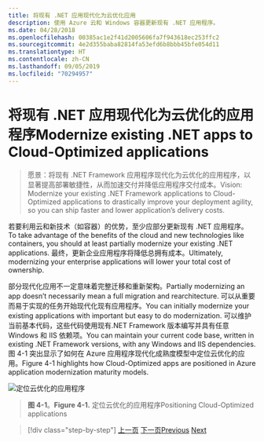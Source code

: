 ```yaml
---
title: 将现有 .NET 应用现代化为云优化应用
description: 使用 Azure 云和 Windows 容器更新现有 .NET 应用程序。
ms.date: 04/28/2018
ms.openlocfilehash: 00385ac1e2f41d2005606fa7f943618ec253ffc2
ms.sourcegitcommit: 4e2d355baba82814fa53efd6b8bbb45bfe054d11
ms.translationtype: HT
ms.contentlocale: zh-CN
ms.lasthandoff: 09/05/2019
ms.locfileid: "70294957"
---
```

# <a name="modernize-existing-net-apps-to-cloud-optimized-applications"></a><span data-ttu-id="b436a-103">将现有 .NET 应用现代化为云优化的应用程序</span><span class="sxs-lookup"><span data-stu-id="b436a-103">Modernize existing .NET apps to Cloud-Optimized applications</span></span>

> <span data-ttu-id="b436a-104">愿景：将现有 .NET Framework 应用程序现代化为云优化的应用程序，以显著提高部署敏捷性，从而加速交付并降低应用程序交付成本。</span><span class="sxs-lookup"><span data-stu-id="b436a-104">Vision: Modernize your existing .NET Framework applications to Cloud-Optimized applications to drastically improve your deployment agility, so you can ship faster and lower application’s delivery costs.</span></span>

<span data-ttu-id="b436a-105">若要利用云和新技术（如容器）的优势，至少应部分更新现有 .NET 应用程序。</span><span class="sxs-lookup"><span data-stu-id="b436a-105">To take advantage of the benefits of the cloud and new technologies like containers, you should at least partially modernize your existing .NET applications.</span></span> <span data-ttu-id="b436a-106">最终，更新企业应用程序将降低总拥有成本。</span><span class="sxs-lookup"><span data-stu-id="b436a-106">Ultimately, modernizing your enterprise applications will lower your total cost of ownership.</span></span>

<span data-ttu-id="b436a-107">部分现代化应用不一定意味着完整迁移和重新架构。</span><span class="sxs-lookup"><span data-stu-id="b436a-107">Partially modernizing an app doesn’t necessarily mean a full migration and rearchitecture.</span></span> <span data-ttu-id="b436a-108">可以从重要而易于实现的任务开始现代化现有应用程序。</span><span class="sxs-lookup"><span data-stu-id="b436a-108">You can initially modernize your existing applications with important but easy to do modernization.</span></span> <span data-ttu-id="b436a-109">可以维护当前基本代码，这些代码使用现有.NET Framework 版本编写并具有任意 Windows 和 IIS 依赖项。</span><span class="sxs-lookup"><span data-stu-id="b436a-109">You can maintain your current code base, written in existing .NET Framework versions, with any Windows and IIS dependencies.</span></span> <span data-ttu-id="b436a-110">图 4-1 突出显示了如何在 Azure 应用程序现代化成熟度模型中定位云优化的应用。</span><span class="sxs-lookup"><span data-stu-id="b436a-110">Figure 4-1 highlights how Cloud-Optimized apps are positioned in Azure application modernization maturity models.</span></span>

![定位云优化的应用程序](./media/image1.png)

> <span data-ttu-id="b436a-112">**图 4-1**。</span><span class="sxs-lookup"><span data-stu-id="b436a-112">**Figure 4-1.**</span></span> <span data-ttu-id="b436a-113">定位云优化的应用程序</span><span class="sxs-lookup"><span data-stu-id="b436a-113">Positioning Cloud-Optimized applications</span></span>

>[!div class="step-by-step"]
><span data-ttu-id="b436a-114">[上一页](../migrate-your-relational-databases-to-azure.md)
>[下一页](reasons-to-modernize-existing-net-apps-to-cloud-optimized-applications.md)</span><span class="sxs-lookup"><span data-stu-id="b436a-114">[Previous](../migrate-your-relational-databases-to-azure.md)
[Next](reasons-to-modernize-existing-net-apps-to-cloud-optimized-applications.md)</span></span>
